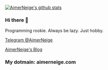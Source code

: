 [![AimerNeige's github stats](https://github-readme-stats.vercel.app/api?username=aimerneige)](https://github.com/anuraghazra/github-readme-stats)

### Hi there 👋

Programming rookie. Always be lazy. Just hobby.

[Telegram @AimerNeige](https://t.me/AimerNeige)

[AimerNeige's Blog](https://aimerneige.com)


### My dotmain: aimerneige.com

<!--
**aimerneige/aimerneige** is a ✨ _special_ ✨ repository because its `README.md` (this file) appears on your GitHub profile.

Here are some ideas to get you started:

- 🔭 I’m currently working on ...
- 🌱 I’m currently learning ...
- 👯 I’m looking to collaborate on ...
- 🤔 I’m looking for help with ...
- 💬 Ask me about ...
- 📫 How to reach me: ...
- 😄 Pronouns: ...
- ⚡ Fun fact: ...
-->
